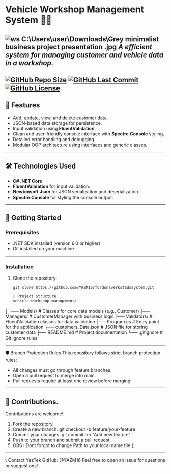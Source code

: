 # Vehicle Workshop Management System 🚗🔧  


![ws](https://github.com/user-attachments/assets/06b94344-e2f6-4845-928d-c0bf32f5719c)
C:\Users\user\Downloads\Grey minimalist business project presentation .jpg
*A efficient system for managing customer and vehicle data in a workshop.*
---
[![GitHub Repo Size](https://img.shields.io/github/repo-size/YAZM16/fordonsverkstadssystem)](https://github.com/YAZM16/fordonsverkstadssystem)
[![GitHub Last Commit](https://img.shields.io/github/last-commit/YAZM16/fordonsverkstadssystem)](https://github.com/YAZM16/fordonsverkstadssystem)
[![GitHub License](https://img.shields.io/github/license/YAZM16/fordonsverkstadssystem)](https://github.com/YAZM16/fordonsverkstadssystem)
---

## 🌟 **Features**
- Add, update, view, and delete customer data.
- JSON-based data storage for persistence.
- Input validation using **FluentValidation**.
- Clean and user-friendly console interface with **Spectre.Console** styling.
- Detailed error handling and debugging.
- Modular OOP architecture using interfaces and generic classes.

---

## 🛠️ **Technologies Used**
- **C# .NET Core**
- **FluentValidation** for input validation.
- **Newtonsoft.Json** for JSON serialization and deserialization.
- **Spectre.Console** for styling the console output.

---

## 🚀 **Getting Started**

### Prerequisites
- .NET SDK installed (version 6.0 or higher)
- Git installed on your machine.
---

### Installation
1. Clone the repository:  
   ```bash
   git clone https://github.com/YAZM16/fordonsverkstadssystem.git

   📁 Project Structure
   vehicle-workshop-management/
│
├── Models/               # Classes for core data models (e.g., Customer)
├── Managers/             # CustomerManager with business logic
├── Validators/           # FluentValidation classes for data validation
├── Program.cs            # Entry point for the application
├── customers_Data.json   # JSON file for storing customer data
├── README.md             # Project documentation
└── .gitignore            # Git ignore rules


---
🛡️ Branch Protection Rules
This repository follows strict branch protection rules:

* All changes must go through feature branches.
* Open a pull request to merge into main.
* Pull requests require at least one review before merging.
---  

🎨 Contributions.
---  
Contributions are welcome!
1. Fork the repository.
2. Create a new branch:
git checkout -b feature/your-feature
3. Commit your changes:
git commit -m "Add new feature"
4. Push to your branch and submit a pull request.
5. OBS : Dont forgot to change Path to your local name file (:
---

📞 Contact
YazTek
GitHub: @YAZM16
Feel free to open an issue for questions or suggestions!

